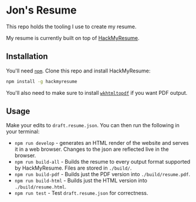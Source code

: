 # Jon's Resume

This repo holds the tooling I use to create my resume.

My resume is currently built on top of [HackMyResume](https://github.com/hacksalot/HackMyResume).

## Installation

You'll need [`npm`](https://www.npmjs.com/get-npm).
Clone this repo and install HackMyResume:

```sh
npm install -g hackmyresume
```

You'll also need to make sure to install [`wkhtmltopdf`](https://wkhtmltopdf.org/) if you want PDF output.

## Usage

Make your edits to `draft.resume.json`. You can then run the following in your terminal:

* `npm run develop` - generates an HTML render of the website and serves it in a web browser. Changes to the json are reflected live in the browser.
* `npm run build-all` - Builds the resume to every output format supported by HackMyResume. Files are stored in `./build/`.
* `npm run build-pdf` - Builds just the PDF version into `./build/resume.pdf`.
* `npm run build-html` - Builds just the HTML version into `./build/resume.html`.
* `npm run test` - Test `draft.resume.json` for correctness.